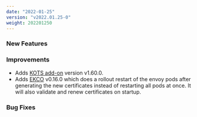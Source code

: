 ```yaml
---
date: "2022-01-25"
version: "v2022.01.25-0"
weight: 202201250
---
```


### <span class="label label-green">New Features</span>

### <span class="label label-blue">Improvements</span>
- Adds [KOTS add-on](/docs/add-ons/kotsadm) version v1.60.0.
- Adds [EKCO](/docs/add-ons/ekco) v0.16.0 which does a rollout restart of the envoy pods after generating the new certificates instead of restarting all pods at once. It will also validate and renew certificates on startup.

### <span class="label label-orange">Bug Fixes</span>
